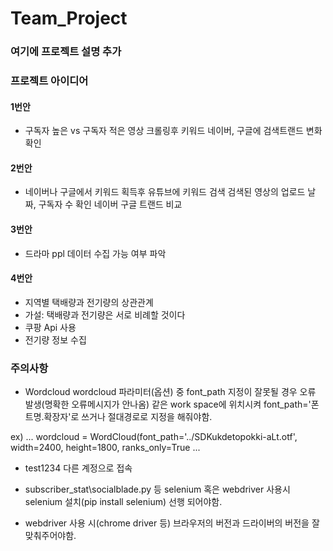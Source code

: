 # Team_Project
### 여기에 프로젝트 설명 추가 

### 프로젝트 아이디어
#### 1번안 
* 구독자 높은 vs 구독자 적은
영상 크롤링후
키워드 네이버, 구글에 검색트랜드 변화확인

#### 2번안
* 네이버나 구글에서 키워드 획득후
유튜브에 키워드 검색
검색된 영상의 업로드 날짜, 구독자 수 확인
네이버 구글 트랜드 비교

#### 3번안
* 드라마 ppl 데이터 수집 가능 여부 파악

#### 4번안 
* 지역별 택배량과 전기량의 상관관계
* 가설: 택배량과 전기량은 서로 비례할 것이다
* 쿠팡 Api 사용 
* 전기량 정보 수집 

### 주의사항 
 
* Wordcloud
  wordcloud 파라미터(옵션) 중
  font_path 지정이 잘못될 경우 오류 발생(명확한 오류메시지가 안나옴)
  같은 work space에 위치시켜
  font_path='폰트명.확장자'로 쓰거나
  절대경로로 지정을 해줘야함.

ex)
...
wordcloud = WordCloud(font_path='../SDKukdetopokki-aLt.otf',
                       width=2400, height=1800,
                       ranks_only=True
...
 
* test1234
다른 계정으로 접속

 
 * subscriber_stat\socialblade.py 등
  selenium 혹은 webdriver 사용시
  selenium 설치(pip install selenium) 선행 되어야함.

 
* webdriver 사용 시(chrome driver 등)
브라우저의 버전과 드라이버의 버전을 잘 맞춰주어야함.
